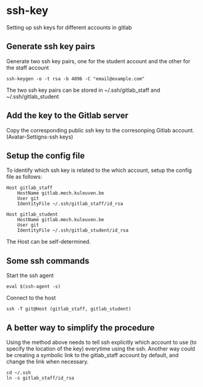 # ssh-key
Setting up ssh keys for different accounts in gitlab


## Generate ssh key pairs
Generate two ssh key pairs, one for the student account and the other for the staff account

```
ssh-keygen -o -t rsa -b 4096 -C "email@example.com"
```
The two ssh key pairs can be stored in ~/.ssh/gitlab_staff and ~/.ssh/gitlab_student

## Add the key to the Gitlab server

Copy the corresponding public ssh key to the corresonping Gitlab account. (Avatar-Settigns-ssh keys)

## Setup the config file

To identify which ssh key is related to the which account, setup the config file as follows:

```
Host gitlab_staff
    HostName gitlab.mech.kuleuven.be
    User git
    IdentityFile ~/.ssh/gitlab_staff/id_rsa

Host gitlab_student
    HostName gitlab.mech.kuleuven.be
    User git
    IdentityFile ~/.ssh/gitlab_student/id_rsa
```

The Host can be self-determined.

## Some ssh commands
Start the ssh agent
```
eval $(ssh-agent -s)
```

Connect to the host
```
ssh -T git@Host (gitlab_staff, gitlab_student)
```

## A better way to simplify the procedure
Using the method above needs to tell ssh explicitly which account to use (to specify the location of the key) everytime using the ssh. Another way could be creating a symbolic link to the gitlab_staff account by default, and change the link when necessary.

```
cd ~/.ssh
ln -s gitlab_staff/id_rsa
```

